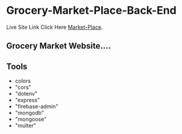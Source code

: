 # Grocery-Market-Place-Back-End

Live Site Link Click Here   [Market-Place](https://grocery-market-place.web.app/).

## Grocery Market Website....

## Tools

* colors
* "cors"
* "dotenv"
* "express"
* "firebase-admin"
* "mongodb"
* "mongoose"
* "multer"